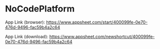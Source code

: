 # NoCodePlatform

App Link (browser):  https://www.appsheet.com/start/400099fe-0e70-476d-9496-fac59b4a2c64

App Link (download): https://www.appsheet.com/newshortcut/400099fe-0e70-476d-9496-fac59b4a2c64
